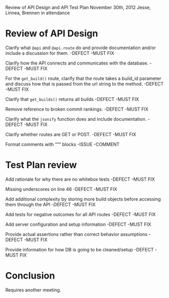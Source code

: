 Review of API Design and API Test Plan
November 30th, 2012
Jesse, Linnea, Brennen in attendance

# Review of API Design

Clarify what `@api` and `@api.route` do and provide documentation and/or include a discussion for them.
    -DEFECT
    -MUST FIX

Clarify how the API connects and communicates with the database.
    -DEFECT
    -MUST FIX

For the `get_build()` route, clarify that the route takes a build_id parameter and discuss how that is passed from the url string to the method.
    -DEFECT
    -MUST FIX

Clarify that `get_builds()` returns all builds
    -DEFECT
    -MUST FIX

Remove reference to broken commit rankings.
    -DEFECT
    -MUST FIX

Clarify what the `jsonify` function does and include documentation.
    -DEFECT
    -MUST FIX

Clarify whether routes are GET or POST.
    -DEFECT
    -MUST FIX

Format comments with “”” blocks
    -ISSUE
    -COMMENT

# Test Plan review

Add rationale for why there are no whitebox tests
    -DEFECT
    -MUST FIX

Missing underscores on line 46
    -DEFECT
    -MUST FIX

Add additional complexity by storing more build objects before accessing them through the API
    -DEFECT
    -MUST FIX

Add tests for negative outcomes for all API routes
    -DEFECT
    -MUST FIX

Add server configuration and setup information
    -DEFECT
    -MUST FIX

Provide actual assertions rather than correct behavior assumptions
    -DEFECT
    -MUST FIX

Provide information for how DB is going to be cleaned/setup
    -DEFECT
    -MUST FIX

# Conclusion

Requires another meeting.